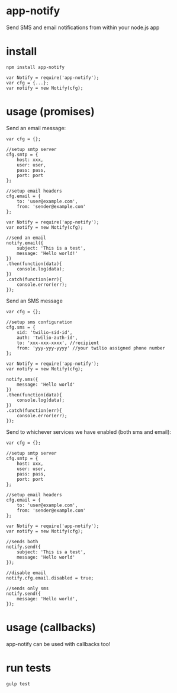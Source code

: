 app-notify
==========

Send SMS and email notifications from within your node.js app

# install

    npm install app-notify
    
    var Notify = require('app-notify');
    var cfg = {...};
    var notify = new Notify(cfg);

# usage (promises)

Send an email message:

    var cfg = {};

    //setup smtp server
    cfg.smtp = {
        host: xxx,
        user: user,
        pass: pass,
        port: port
    };
    
    //setup email headers
    cfg.email = {
        to: 'user@example.com',
        from: 'sender@example.com'
    };

    var Notify = require('app-notify');
    var notify = new Notify(cfg);
    
    //send an email
    notify.email({
        subject: 'This is a test',
        message: 'Hello world!'
    })
    .then(function(data){
        console.log(data);
    })
    .catch(function(err){
        console.error(err);
    });

Send an SMS message    

    var cfg = {};

    //setup sms configuration
    cfg.sms = {
        sid: 'twilio-sid-id',
        auth: 'twilio-auth-id',
        to: 'xxx-xxx-xxxx', //recipient
        from: 'yyy-yyy-yyyy' //your twilio assigned phone number
    };
    
    var Notify = require('app-notify');
    var notify = new Notify(cfg);

    notify.sms({
        message: 'Hello world'
    })
    .then(function(data){
        console.log(data);
    })
    .catch(function(err){
        console.error(err);
    });

Send to whichever services we have enabled (both sms and email):

    var cfg = {};

    //setup smtp server
    cfg.smtp = {
        host: xxx,
        user: user,
        pass: pass,
        port: port
    };
    
    //setup email headers
    cfg.email = {
        to: 'user@example.com',
        from: 'sender@example.com'
    };

    var Notify = require('app-notify');
    var notify = new Notify(cfg);

    //sends both
    notify.send({
        subject: 'This is a test',
        message: 'Hello world'
    });

    //disable email
    notify.cfg.email.disabled = true;
    
    //sends only sms
    notify.send({
        message: 'Hello world',
    });

# usage (callbacks)

app-notify can be used with callbacks too!

# run tests

    gulp test
